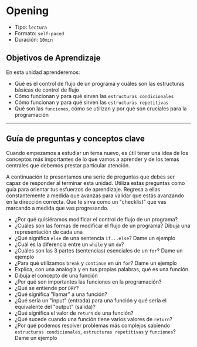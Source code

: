 # Opening

* Tipo: `lectura`
* Formato: `self-paced`
* Duración: `10min`

## Objetivos de Aprendizaje

En esta unidad aprenderemos:

* Qué es el control de flujo de un programa y cuáles son las estructuras básicas
  de control de flujo
* Cómo funcionan y para qué sirven las `estructuras condicionales`
* Cómo funcionan y para qué sirven las `estructuras repetitivas`
* Qué son las `funciones`, cómo se utilizan y por qué son cruciales para la
  programación

***

## Guía de preguntas y conceptos clave

Cuando empezamos a estudiar un tema nuevo, es útil tener una idea de los
conceptos más importantes de lo que vamos a aprender y de los temas centrales
que debemos prestar particular atención.

A continuación te presentamos una serie de preguntas que debes ser capaz de
responder al terminar esta unidad. Utiliza estas preguntas como guía para
orientar tus esfuerzos de aprendizaje. Regresa a ellas constantemente a medida
que avanzas para validar que estás avanzando en la dirección correcta. Que te
sirva como un "checklist" que vas marcando a medida que vas progresando.

* ¿Por qué quisiéramos modificar el control de flujo de un programa?
* ¿Cuáles son las formas de modificar el flujo de un programa? Dibuja una
  representación de cada una
* ¿Qué significa `else` de una sentencia `if...else`? Dame un ejemplo
* ¿Cuál es la diferencia entre un `while` y un `do`?
* ¿Cuáles son las 3 partes (sentencias) esenciales de un `for`? Dame un ejemplo
* ¿Para qué utilizamos `break` y `continue` en un `for`? Dame un ejemplo
* Explica, con una analogía y en tus propias palabras, qué es una función.
* Dibuja el concepto de una función
* ¿Por qué son importantes las funciones en la programación?
* ¿Qué se entiende por `DRY`?
* ¿Qué significa "llamar" a una función?
* ¿Qué sería un "input" (entrada) para una función y qué sería el equivalente
  del "output" (salida)?
* ¿Qué significa el valor de `return` de una función?
* ¿Qué sucede cuando una función tiene varios valores de `return`?
* ¿Por qué podemos resolver problemas más complejos sabiendo
  `estructuras condicionales`, `estructuras repetitivas` y `funciones`? Dame un
  ejemplo
